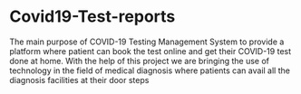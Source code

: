 # Covid19-Test-reports
The main purpose of COVID-19 Testing Management System to provide a platform where patient can book the test online and get their COVID-19 test done at home. With the help of this project we are bringing the use of technology in the field of medical diagnosis where patients can avail all the diagnosis facilities at their door steps
